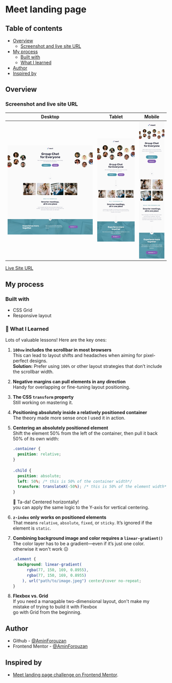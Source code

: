 # Meet landing page

## Table of contents

- [Overview](#overview)
  - [Screenshot and live site URL](#screenshot-and-live-site-url)
- [My process](#my-process)
  - [Built with](#built-with)
  - [What I learned](#what-i-learned)
- [Author](#author)
- [Inspired by](#inspired-by)

## Overview

### Screenshot and live site URL

| Desktop                                     | Tablet                                    | Mobile                                    |
| ------------------------------------------- | ----------------------------------------- | ----------------------------------------- |
| ![desktop](/assets/desktop-screenshot.jpeg) | ![Tablet](/assets/tablet-screenshot.jpeg) | ![Mobile](/assets/mobile-screenshot.jpeg) |

[Live Site URL](https://panir-meet.netlify.app/)

## My process

### Built with

- CSS Grid
- Responsive layout

### 🧠 What I Learned

Lots of valuable lessons! Here are the key ones:

1. **`100vw` includes the scrollbar in most browsers**  
   This can lead to layout shifts and headaches when aiming for pixel-perfect designs.  
   **Solution:** Prefer using `100%` or other layout strategies that don’t include the scrollbar width.

2. **Negative margins can pull elements in any direction**  
   Handy for overlapping or fine-tuning layout positioning.

3. **The CSS `transform` property**  
   Still working on mastering it.

4. **Positioning absolutely inside a relatively positioned container**  
   The theory made more sense once I used it in action.

5. **Centering an absolutely positioned element**  
   Shift the element 50% from the left of the container, then pull it back 50% of its own width:

   ```css
   .container {
     position: relative;
   }

   .child {
     position: absolute;
     left: 50%; /* this is 50% of the container width*/
     transform: translateX(-50%); /* this is 50% of the element width*/
   }
   ```

   🟰 Ta-da! Centered horizontally!  
   you can apply the same logic to the Y-axis for vertical centering.

6. **`z-index` only works on positioned elements**  
   That means `relative`, `absolute`, `fixed`, or `sticky`. It’s ignored if the element is `static`.

7. **Combining background image and color requires a `linear-gradient()`**  
   The color layer has to be a gradient—even if it’s just one color. otherwise it won't work ☹️

   ```css
   .element {
     background: linear-gradient(
         rgba(77, 150, 169, 0.8955),
         rgba(77, 150, 169, 0.8955)
       ), url("path/to/image.jpeg") center/cover no-repeat;
   }
   ```

8. **Flexbox vs. Grid**  
   If you need a managable two-dimensional layout, don't make my mistake of trying to build it with Flexbox  
   go with Grid from the beginning.

## Author

- Github - [@AminForouzan](https://github.com/AminForouzan)
- Frontend Mentor - [@AminForouzan](https://www.frontendmentor.io/profile/AminForouzan)

## Inspired by

- [Meet landing page challenge on Frontend Mentor](https://www.frontendmentor.io/challenges/meet-landing-page-rbTDS6OUR).
